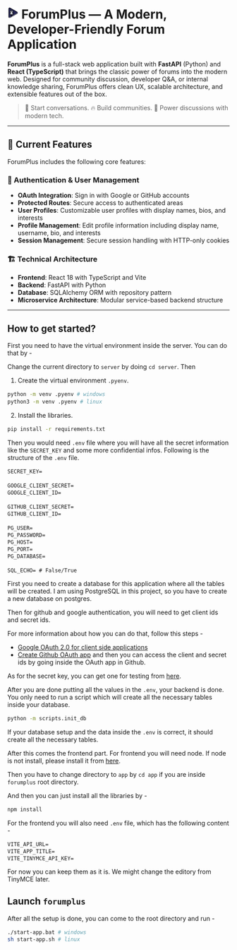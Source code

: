 # <img src="./logo.png" alt="Logo" width="25" /> ForumPlus — A Modern, Developer-Friendly Forum Application

**ForumPlus** is a full-stack web application built with **FastAPI** (Python) and **React (TypeScript)** that brings the classic power of forums into the modern web. Designed for community discussion, developer Q&A, or internal knowledge sharing, ForumPlus offers clean UX, scalable architecture, and extensible features out of the box.

> 💬 Start conversations. 🔥 Build communities. 🚀 Power discussions with modern tech.

---

## 🚀 Current Features

ForumPlus includes the following core features:

### 🔐 Authentication & User Management

- **OAuth Integration**: Sign in with Google or GitHub accounts
- **Protected Routes**: Secure access to authenticated areas
- **User Profiles**: Customizable user profiles with display names, bios, and interests
- **Profile Management**: Edit profile information including display name, username, bio, and interests
- **Session Management**: Secure session handling with HTTP-only cookies

### 🏗️ Technical Architecture

- **Frontend**: React 18 with TypeScript and Vite
- **Backend**: FastAPI with Python
- **Database**: SQLAlchemy ORM with repository pattern
- **Microservice Architecture**: Modular service-based backend structure

---

## How to get started?

First you need to have the virtual environment inside the server. You can do that by -

Change the current directory to `server` by doing `cd server`. Then

1. Create the virtual environment `.pyenv`.
```sh
python -m venv .pyenv # windows
python3 -m venv .pyenv # linux
```

2. Install the libraries.
```sh
pip install -r requirements.txt
```

Then you would need `.env` file where you will have all the secret information like the `SECRET_KEY` and some more confidential infos. Following is the structure of the `.env` file.

```
SECRET_KEY=

GOOGLE_CLIENT_SECRET=
GOOGLE_CLIENT_ID=

GITHUB_CLIENT_SECRET=
GITHUB_CLIENT_ID=

PG_USER=
PG_PASSWORD=
PG_HOST=
PG_PORT=
PG_DATABASE=

SQL_ECHO= # False/True
```

First you need to create a database for this application where all the tables will be created. I am using PostgreSQL in this project, so you have to create a new database on postgres.

Then for github and google authentication, you will need to get client ids and secret ids.

For more information about how you can do that, follow this steps -

- [Google OAuth 2.0 for client side applications](https://developers.google.com/identity/protocols/oauth2/javascript-implicit-flow)
- [Create Github OAuth app](https://docs.github.com/en/apps/oauth-apps/building-oauth-apps/creating-an-oauth-app) and then you can access the client and secret ids by going inside the OAuth app in Github.

As for the secret key, you can get one for testing from [here](https://randomkeygen.com/).

After you are done putting all the values in the `.env`, your backend is done. You only need to run a script which will create all the necessary tables inside your database.

```sh
python -m scripts.init_db
```

If your database setup and the data inside the `.env` is correct, it should create all the necessary tables.

After this comes the frontend part. For frontend you will need node. If node is not install, please install it from [here](https://nodejs.org/en/download).

Then you have to change directory to `app` by `cd app` if you are inside `forumplus` root directory.

And then you can just install all the libraries by -

```sh
npm install
```

For the frontend you will also need `.env` file, which has the following content -

```
VITE_API_URL=
VITE_APP_TITLE=
VITE_TINYMCE_API_KEY=
```

For now you can keep them as it is. We might change the editory from TinyMCE later.

## Launch `forumplus`

After all the setup is done, you can come to the root directory and run -

```sh
./start-app.bat # windows
sh start-app.sh # linux
```